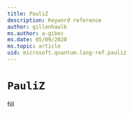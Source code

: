 ```yaml
---
title: PauliZ
description: Keyword reference
author: gillenhaalb
ms.author: a-gibec
ms.date: 05/09/2020
ms.topic: article
uid: microsoft.quantum.lang-ref.pauliz
---
```


# `PauliZ`

fill